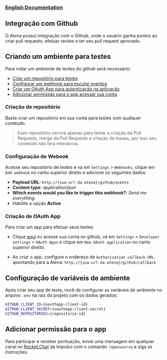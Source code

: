 ### [English Documentation](https://github.com/UniversoImpulso/atena/blob/master/docs/GITHUB_EN.md)

## Integração com Github
O Atena possui integração com o Github, onde o usuário ganha pontos ao criar pull requests, efetuar review e ter seu pull request aprovado.

## Criando um ambiente para testes
Para rodar um ambiente de testes do github será necessário:
- [Criar um repositório para testes](#criacao-de-repositorio)
- [Configurar um webhook para escutar eventos](#configuracao-de-webhook)
- [Criar um OAuth App para autenticação na aplicação](#criacao-de-oauth-app)
- [Adicionar permissão para o app acessar sua conta](#adicionar-permissao-para-o-app)

### Criação de repositório
Basta criar um repositório em sua conta para testes com qualquer conteúdo.

> Esse repositório servirá apenas para testar a criação de Pull Requests, merge de Pull Requests e criação de Issues, por isso seu conteúdo não terá relevância.

### Configuração de Webook
Acesse seu repositório de testes e vá em `Settings` > `Webhooks`, clique em `Add webhook` no canto superior direito e adicione os seguintes dados:
  - **Payload URL**: `http://{sua-url-da-atena}/github/events`
  - **Content type**: *application/json*
  - **Which events would you like to trigger this webhook?**: *Send me everything.*
  - Habilite a opção **Active**

### Criação de OAuth App
Para criar um app para efetuar seus testes:
- Clique [aqui](https://github.com/settings/applications/new) ou acesse sua conta no github, vá em `Settings` > `Developer settings` > `OAuth Apps` e clique em `New OAuth application` no canto superior direito.

- Ao criar o app, configure o endereço de `Authorization callback URL` apontando para a Atena: `http://{sua-url-da-atena}/github/callback`

## Configuração de variáveis de ambiente
Após criar seu app de teste, você de configurar as variáveis de ambiente no arquivo `.env` na raiz do projeto com os dados gerados:

```sh
GITHUB_CLIENT_ID={oauthapp-client-id}
GITHUB_CLIENT_SECRET={oauthapp-client-secret}
GITHUB_REPOSITORIES={repositorio-id}
```

## Adicionar permissão para o app
Para participar e receber pontuação, envie uma mensagem em qualquer canal no [Rocket.Chat](staging.chat.impulso.network) da Impulso com o comando *`!opensource`* e siga as instruções.

